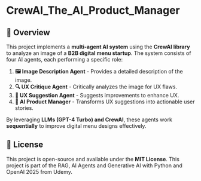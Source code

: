 # CrewAI_The_AI_Product_Manager

## 📌 Overview
This project implements a **multi-agent AI system** using the **CrewAI library** to analyze an image of a **B2B digital menu startup**. The system consists of four AI agents, each performing a specific role:

1. **🖼️ Image Description Agent** - Provides a detailed description of the image.
2. **🔍 UX Critique Agent** - Critically analyzes the image for UX flaws.
3. **🎨 UX Suggestion Agent** - Suggests improvements to enhance UX.
4. **📌 AI Product Manager** - Transforms UX suggestions into actionable user stories.

By leveraging **LLMs (GPT-4 Turbo) and CrewAI**, these agents work **sequentially** to improve digital menu designs effectively.

## 📄 License
This project is open-source and available under the **MIT License**. This project is part of the RAG, AI Agents and Generative AI with Python and OpenAI 2025 from Udemy.

